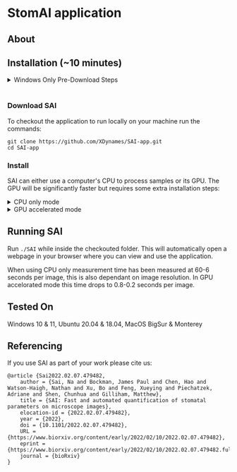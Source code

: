 # StomAI application
## About


## Installation (~10 minutes)
<details>
    <summary> Windows Only Pre-Download Steps </summary>

Open command prompt as administrator and run `wsl --install` to enable Windows subsytem for linux. After this completes windows will need to restart.
Visit the Microsoft Store and install Ubuntu 20.04 LTS. Once the store has downloaded the application launch Ubuntu 20.04 LTS from the start menu.
The first time you run the Ubuntu app it will need sometime to setup and ask you to create a username and password to use in the application.
Install the required pre-requist packages by running the following commands:
```
sudo apt update
sudo apt install python3-pip
```
To ensure the python packages installed are accessable from the command line run:
```
echo -e "\nexport PATH=/home/$USER/.local/bin:\$PATH" >> ~/.bashrc
exec bash
```
</details>
<br/>

### Download SAI
To checkout the application to run locally on your machine run the commands:
```
git clone https://github.com/XDynames/SAI-app.git
cd SAI-app
```

### Install
SAI can either use a computer's CPU to process samples or its GPU. The GPU will be significantly faster but requires some extra installation steps:

<details>
    <summary>CPU only mode</summary>
    
    Ensure you have libgeos installed: `sudo apt install libgeos-dev`
    Run `bash setup.sh`
</details>

<details>
    <summary>GPU accelerated mode</summary>

Install the appropriate versions of [Pytorch](https://pytorch.org/get-started/locally/) and [Detectron2](https://detectron2.readthedocs.io/en/latest/tutorials/install.html) to suit your GPU.
Run `bash setup_gpu.sh` to install the remaining dependencies.
</details>

## Running SAI
Run `./SAI` while inside the checkouted folder. This will automatically open a webpage in your browser where you can view and use the application.

When using CPU only measurement time has been measured at 60-6 seconds per image, this is also dependant on image resolution.
In GPU accelorated mode this time drops to 0.8-0.2 seconds per image.

## Tested On
Windows 10 & 11, Ubuntu 20.04 & 18.04, MacOS BigSur & Monterey

## Referencing
If you use SAI as part of your work please cite us:
```
@article {Sai2022.02.07.479482,
	author = {Sai, Na and Bockman, James Paul and Chen, Hao and Watson-Haigh, Nathan and Xu, Bo and Feng, Xueying and Piechatzek, Adriane and Shen, Chunhua and Gilliham, Matthew},
	title = {SAI: Fast and automated quantification of stomatal parameters on microscope images},
	elocation-id = {2022.02.07.479482},
	year = {2022},
	doi = {10.1101/2022.02.07.479482},
	URL = {https://www.biorxiv.org/content/early/2022/02/10/2022.02.07.479482},
	eprint = {https://www.biorxiv.org/content/early/2022/02/10/2022.02.07.479482.full.pdf},
	journal = {bioRxiv}
}
```
